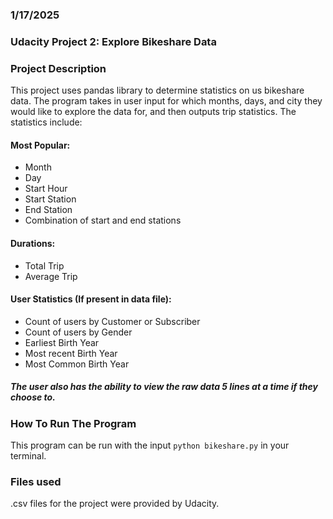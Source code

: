 ### 1/17/2025


### Udacity Project 2: Explore Bikeshare Data

### Project Description
This project uses pandas library to determine statistics on us bikeshare data. The program takes
in user input for which months, days, and city they would like to explore the data for, and then
outputs trip statistics. The statistics include:

#### Most Popular: 
* Month
* Day
* Start Hour
* Start Station
* End Station
* Combination of start and end stations

#### Durations: 
* Total Trip
* Average Trip

#### User Statistics (If present in data file):
* Count of users by Customer or Subscriber
* Count of users by Gender
* Earliest Birth Year
* Most recent Birth Year
* Most Common Birth Year

##### The user also has the ability to view the raw data 5 lines at a time if they choose to.

### How To Run The Program
This program can be run with the input `python bikeshare.py` in your terminal.

### Files used
.csv files for the project were provided by Udacity.

